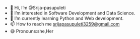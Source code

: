 - 👋 Hi, I’m @Srija-pasupuleti
- 👀 I’m interested in Software Development and Data Science.
- 🌱 I’m currently learning Python and Web development.
- 📫 How to reach me srijapasupuleti3259@gmail.com 
- 😄 Pronouns:she,Her

<!---
Srija-pasupuleti/Srija-pasupuleti is a ✨ special ✨ repository because its `README.md` (this file) appears on your GitHub profile.
You can click the Preview link to take a look at your changes.
--->

